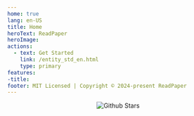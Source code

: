 ```yaml
---
home: true
lang: en-US
title: Home
heroText: ReadPaper
heroImage: 
actions:
  - text: Get Started
    link: /entity_std_en.html
    type: primary
features:
-title:
footer: MIT Licensed | Copyright © 2024-present ReadPaper
---
```

 
<div align="center">

![Github Stars](https://img.shields.io/github/stars/readpaper-opensource/ReadPaper-Academic-Graph)

</div>